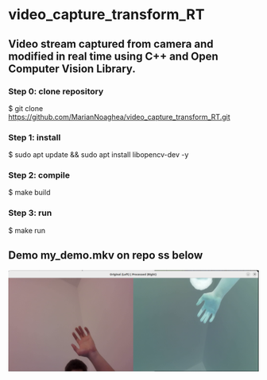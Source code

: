 # video_capture_transform_RT
## Video stream captured from camera and modified in real time using C++ and Open Computer Vision Library.

### Step 0: clone repository
$ git clone https://github.com/MarianNoaghea/video_capture_transform_RT.git

### Step 1: install
$ sudo apt update && sudo apt install libopencv-dev -y

### Step 2: compile
$ make build

### Step 3: run
$ make run

## Demo my_demo.mkv on repo ss below

![My Demo](./my_demo.png)